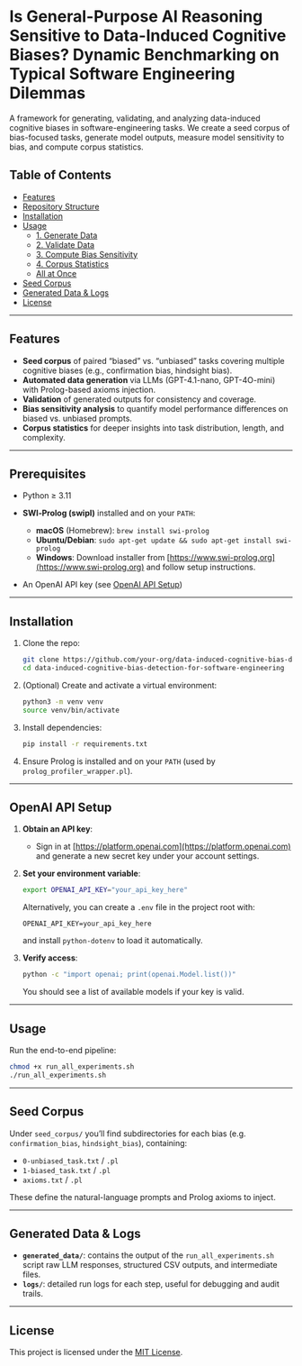 # Is General-Purpose AI Reasoning Sensitive to Data-Induced Cognitive Biases? Dynamic Benchmarking on Typical Software Engineering Dilemmas

A framework for generating, validating, and analyzing data-induced cognitive biases in software-engineering tasks. We create a seed corpus of bias-focused tasks, generate model outputs, measure model sensitivity to bias, and compute corpus statistics.

## Table of Contents

- [Features](#features)  
- [Repository Structure](#repository-structure)  
- [Installation](#installation)  
- [Usage](#usage)  
  - [1. Generate Data](#1-generate-data)  
  - [2. Validate Data](#2-validate-data)  
  - [3. Compute Bias Sensitivity](#3-compute-bias-sensitivity)  
  - [4. Corpus Statistics](#4-corpus-statistics)  
  - [All at Once](#all-at-once)  
- [Seed Corpus](#seed-corpus)  
- [Generated Data & Logs](#generated-data--logs)  
- [License](#license)  

---

## Features

- **Seed corpus** of paired “biased” vs. “unbiased” tasks covering multiple cognitive biases (e.g., confirmation bias, hindsight bias).  
- **Automated data generation** via LLMs (GPT-4.1-nano, GPT-4O-mini) with Prolog-based axioms injection.  
- **Validation** of generated outputs for consistency and coverage.  
- **Bias sensitivity analysis** to quantify model performance differences on biased vs. unbiased prompts.  
- **Corpus statistics** for deeper insights into task distribution, length, and complexity.

---

## Prerequisites

* Python ≥ 3.11
* **SWI‑Prolog (swipl)** installed and on your `PATH`:

  * **macOS** (Homebrew): `brew install swi-prolog`
  * **Ubuntu/Debian**: `sudo apt-get update && sudo apt-get install swi-prolog`
  * **Windows**: Download installer from [https://www.swi-prolog.org](https://www.swi-prolog.org) and follow setup instructions.
* An OpenAI API key (see [OpenAI API Setup](#openai-api-setup))

---

## Installation

1. Clone the repo:
    ```bash
    git clone https://github.com/your-org/data-induced-cognitive-bias-detection-for-software-engineering.git
    cd data-induced-cognitive-bias-detection-for-software-engineering
    ```

2. (Optional) Create and activate a virtual environment:

   ```bash
   python3 -m venv venv
   source venv/bin/activate
   ```
3. Install dependencies:

   ```bash
   pip install -r requirements.txt
   ```
4. Ensure Prolog is installed and on your `PATH` (used by `prolog_profiler_wrapper.pl`).

---

## OpenAI API Setup

1. **Obtain an API key**:

   * Sign in at [https://platform.openai.com](https://platform.openai.com) and generate a new secret key under your account settings.

2. **Set your environment variable**:

   ```bash
   export OPENAI_API_KEY="your_api_key_here"
   ```

   Alternatively, you can create a `.env` file in the project root with:

   ```dotenv
   OPENAI_API_KEY=your_api_key_here
   ```

   and install `python-dotenv` to load it automatically.

3. **Verify access**:

   ```bash
   python -c "import openai; print(openai.Model.list())"
   ```

   You should see a list of available models if your key is valid.

---

## Usage

Run the end-to-end pipeline:

```bash
chmod +x run_all_experiments.sh
./run_all_experiments.sh
```

---

## Seed Corpus

Under `seed_corpus/` you’ll find subdirectories for each bias (e.g. `confirmation_bias`, `hindsight_bias`), containing:

* `0-unbiased_task.txt` / `.pl`
* `1-biased_task.txt` / `.pl`
* `axioms.txt` / `.pl`

These define the natural-language prompts and Prolog axioms to inject.

---

## Generated Data & Logs

* **`generated_data/`**: contains the output of the `run_all_experiments.sh` script raw LLM responses, structured CSV outputs, and intermediate files.
* **`logs/`**: detailed run logs for each step, useful for debugging and audit trails.

---

## License

This project is licensed under the [MIT License](LICENSE).

